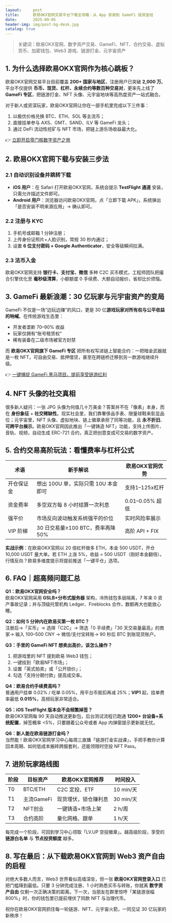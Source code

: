 ```yaml
---
layout:     post
title:      欧易OKX官网交易平台下载全攻略：从 App 安装到 GameFi 投资圣经
date:       2025-09-05
header-img: img/post-bg-desk.jpg
catalog: true
---
```


> 关键词：欧易OKX官网、数字资产交易、GameFi、NFT、合约交易、虚拟货币、加密钱包、Web3 游戏、链游打金、元宇宙资产

## 1. 为什么选择欧易OKX官网作为核心跳板？

欧易OKX官网交易平台目前覆盖 **200+ 国家与地区**，注册用户已突破 **2,000 万**。平台不仅提供 **币币、现货、杠杆、永续合约等数百种交易对**，更率先上线了 **GameFi 专区**，把链游打金、NFT 头像、元宇宙地块等高热度资产一站式融合。

对于新人或资深玩家，欧易OKX官网让你在一部手机里完成以下三件事：  
1. 以极优价格兑换 BTC、ETH、SOL 等主流币；  
2. 直接挂单参与 AXS、GMT、SAND、ILV 等 GameFi 龙头；  
3. 通过 DeFi 流动性挖矿与 NFT 市场，把链上游乐场收益最大化。

👉 [立即开启零门槛数字资产之旅](https://okxdog.com/)

## 2. 欧易OKX官网下载与安装三步法

### 2.1 自动识别设备并跳转下载

- **iOS 用户**：在 Safari 打开欧易OKX官网，系统会提示 **TestFlight 通道** 安装，只需允许描述文件即可。  
- **Android 用户**：浏览器访问欧易OKX官网，点「立即下载 APK」，系统弹出「是否安装不明来源应用」→ 确认即可。

### 2.2 注册与 KYC

1. 手机号或邮箱 1 分钟注册；  
2. 上传身份证照片+人脸识别，常规 30 秒内通过；  
3. 设置 **6 位支付密码 + Google Authenticator**，安全等级瞬间拉满。

### 2.3 法币入金

欧易OKX官网支持 **银行卡、支付宝、微信** 多种 C2C 买币模式，工程师团队把撮合引擎优化至 **毫秒级清算**，小额额度 0 手续费、大额自动报价，省却比价烦恼。

## 3. GameFi 最新浪潮：30 亿玩家与元宇宙资产的变局

GameFi 不仅是一场“边玩边赚”的风口，更是 30 亿**游戏玩家对所有权与公平收益的呐喊**。在传统游戏生态里：

- 开发者垄断 70–90% 收益  
- 玩家仅拥有“账号租赁权”  
- 稀有装备在二级市场被官方封禁

而 **欧易OKX官网旗下 GameFi 专区** 把所有权写进链上智能合约：一把暗金武器就是一枚 NFT，可自由交易、抵押借贷，甚至在跨链桥迁移到另一款游戏继续升级。

👉 [一键捕捉 GameFi 黑马项目，提前享受链游红利](https://okxdog.com/)

## 4. NFT 头像的社交真相

很多新人疑问：一张 JPG 头像为何值几十万美金？答案并不在「像素」本身，而在 **身份象征** + **社交稀缺性**。现实社会里，我们靠奢侈品手表、限量球鞋来彰显品位；元宇宙里，NFT 头像、虚拟地块、链上徽章承担了同等功能，且 **永不折旧**、**可跨平台展示**。欧易OKX官网因此推出「一键铸造 NFT」功能，支持上传图片、音轨、视频，自动生成 ERC-721 合约，真正把创意变成可交易的数字资产。

## 5. 合约交易高阶玩法：看懂费率与杠杆公式

| 术语            | 新手解说                              | 欧易OKX官网优势 |
| --------------- | ------------------------------------- | ---------------- |
| 开仓保证金      | 想出 100U 单，实际只需 10U 本金即可   | 支持1–125x杠杆   |
| 资金费率        | 多空双方每 8 小时结算一次利息         | 0.01–0.05% 超低 |
| 强平价          | 市场反向波动触发系统强平的价位        | 实时风险率展示   |
| VIP 阶梯        | 30 日交易量≥100 BTC，费率再降 50%    | 高阶 API + FIX   |

**实战示例**：在欧易OKX官网以 20 倍杠杆做多 ETH，本金 500 USDT，开仓 10,000 USDT 量大单。若 ETH 上涨 5%，收益 = 500 USDT（刚好本金翻倍）。行情反向？欧易多维度提示将提前推送「一键平仓」选项。

## 6. FAQ｜超高频问题汇总

**Q1：欧易OKX官网安全吗？**  
欧易OKX官网采用 **GSLB+分布式服务器** 架构，冷热钱包多层隔离，7 年来 0 资产事故记录；并与顶级托管机构 Ledger、Fireblocks 合作，数额再大也能放心睡。

**Q2：如何 5 分钟内在欧易买第一枚 BTC？**  
注册后→「买币」→ 选择「C2C」→ 筛选「0 手续费」「30 天交易量最高」的商家→ 输入 100–500 CNY → 微信/支付宝转账→ 90 秒后 BTC 到账现货账户。

**Q3：手里的 GameFi NFT 想卖出高价，该怎么操作？**  
1. 把游戏里的 NFT 提到欧易 Web3 钱包；  
2. 一键挂到「欧易NFT市场」；  
3. 设置「英式拍卖」或「公开锁价」；  
4. 勾选「支持分期付款」提高成交率。  

**Q4：欧易合约手续费高吗？**  
普通用户挂单 0.02% / 吃单 0.05%，用平台币抵扣再减 25%；**VIP1** 起，挂单费率最低 **0.015%**，高频玩家非常适合。

**Q5：iOS TestFlight 版本会不会频繁掉签？**  
欧易OKX官网每 90 天自动推送更新包，后台测试流程已跑通 **1200+ 台设备+系统配置**，掉签概率 <5%，只要跟着公众号或者 App 内弹窗提示更新就无忧。

**Q6：新人能在欧易链游打金吗？**  
当然能！欧易OKX官网学习中心每周三直播「链游打金实战课」，手把手教你计算回本周期、如何低成本搬砖跨服套利，还能领限时空投 NFT Pass。

## 7. 进阶玩家路线图

| 阶段 | 目标资产 | 欧易OKX官网推荐 | 时间投入 |
|------|-----------|-----------------|----------|
| T0   | BTC/ETH   | C2C 定投、ETF    | 10 min/天 |
| T1   | 主流GameFi  | 现货埋伏，锁仓赚利息 | 30 min/天 |
| T2   | NFT创业   | 一键铸造+市场上架 | 2 h/周 |
| T3   | 合约高阶  | 量化网格、跟单 | 1 h/天 |

每完成一个阶段，可回到学习中心领取「LV.UP 空投徽章」。越高级阶段，享受的 **链游白名单** 与 **节点投资额度** 越多。

## 8. 写在最后：从下载欧易OKX官网到 Web3 资产自由的启程

对绝大多数人而言，Web3 世界看似高墙深垒，但一张 **欧易OKX官网登录入口** 已把门槛降到最低。只要 3 分钟完成注册、1 小时熟悉买币与转账，你就离 **数字资产自由** 仅剩一次正确决策的距离。下一次，当朋友在群里惊呼「某链游涨幅 800%」时，你的钱包里已提前埋伏了同款 NFT 与治理代币。

祝你在欧易OKX官网抓住每一轮链游、NFT、元宇宙火箭，一同见证 30 亿玩家的新秩序！